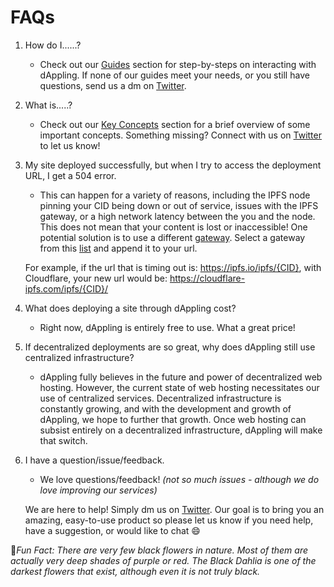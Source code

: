 # FAQs

1. How do I......?
   * Check out our [Guides](../guides/) section for step-by-steps on interacting with dAppling. If none of our guides meet your needs, or you still have questions, send us a dm on [Twitter](https://twitter.com/dApplingNetwork).
2. What is.....?
   * Check out our [Key Concepts](../key-concepts/) section for a brief overview of some important concepts. Something missing? Connect with us on [Twitter](https://twitter.com/dApplingNetwork) to let us know!
3.  My site deployed successfully, but when I try to access the deployment URL, I get a 504 error.&#x20;

    * This can happen for a variety of reasons, including the IPFS node pinning your CID being down or out of service, issues with the IPFS gateway, or a high network latency between the you and the node. This does not mean that your content is lost or inaccessible! One potential solution is to use a different [gateway](https://docs.ipfs.tech/concepts/ipfs-gateway/#gateway-providers). Select a gateway from this [list](https://ipfs.github.io/public-gateway-checker/) and append it to your url.&#x20;

    For example, if the url that is timing out is: https://ipfs.io/ipfs/{CID}, with Cloudflare, your new url would be: https://cloudflare-ipfs.com/ipfs/{CID}/
4. What does deploying a site through dAppling cost?
   * Right now, dAppling is entirely free to use. What a great price!
5. If decentralized deployments are so great, why does dAppling still use centralized infrastructure?
   * dAppling fully believes in the future and power of decentralized web hosting. However, the current state of web hosting necessitates our use of centralized services. Decentralized infrastructure is constantly growing, and with the development and growth of dAppling, we hope to further that growth. Once web hosting can subsist entirely on a decentralized infrastructure, dAppling will make that switch.
6.  I have a question/issue/feedback.

    * We love questions/feedback! _(not so much issues - although we do love improving our services)_&#x20;

    We are here to help! Simply dm us on [Twitter](https://twitter.com/dApplingNetwork). Our goal is to bring you an amazing, easy-to-use product so please let us know if you need help, have a suggestion, or would like to chat :smile:&#x20;

:cactus:_Fun Fact: There are very few black flowers in nature. Most of them are actually very deep shades of purple or red. The Black Dahlia is one of the darkest flowers that exist, although even it is not truly black._
